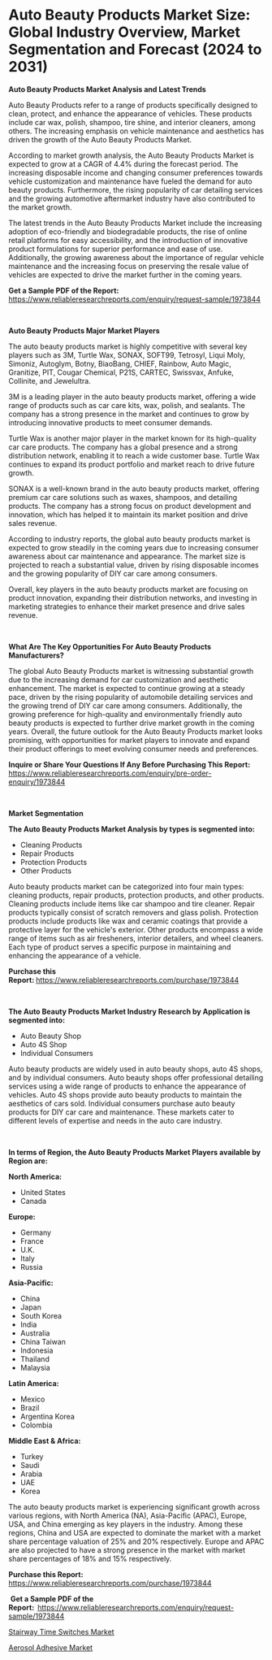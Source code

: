 <p><h1>Auto Beauty Products Market Size: Global Industry Overview, Market Segmentation and Forecast (2024 to 2031)</h1></p><p><strong>Auto Beauty Products Market Analysis and Latest Trends</strong></p>
<p><p>Auto Beauty Products refer to a range of products specifically designed to clean, protect, and enhance the appearance of vehicles. These products include car wax, polish, shampoo, tire shine, and interior cleaners, among others. The increasing emphasis on vehicle maintenance and aesthetics has driven the growth of the Auto Beauty Products Market. </p><p>According to market growth analysis, the Auto Beauty Products Market is expected to grow at a CAGR of 4.4% during the forecast period. The increasing disposable income and changing consumer preferences towards vehicle customization and maintenance have fueled the demand for auto beauty products. Furthermore, the rising popularity of car detailing services and the growing automotive aftermarket industry have also contributed to the market growth.</p><p>The latest trends in the Auto Beauty Products Market include the increasing adoption of eco-friendly and biodegradable products, the rise of online retail platforms for easy accessibility, and the introduction of innovative product formulations for superior performance and ease of use. Additionally, the growing awareness about the importance of regular vehicle maintenance and the increasing focus on preserving the resale value of vehicles are expected to drive the market further in the coming years.</p></p>
<p><strong>Get a Sample PDF of the Report:&nbsp;</strong> <a href="https://www.reliableresearchreports.com/enquiry/request-sample/1973844">https://www.reliableresearchreports.com/enquiry/request-sample/1973844</a></p>
<p>&nbsp;</p>
<p><strong>Auto Beauty Products Major Market Players</strong></p>
<p><p>The auto beauty products market is highly competitive with several key players such as 3M, Turtle Wax, SONAX, SOFT99, Tetrosyl, Liqui Moly, Simoniz, Autoglym, Botny, BiaoBang, CHIEF, Rainbow, Auto Magic, Granitize, PIT, Cougar Chemical, P21S, CARTEC, Swissvax, Anfuke, Collinite, and Jewelultra.</p><p>3M is a leading player in the auto beauty products market, offering a wide range of products such as car care kits, wax, polish, and sealants. The company has a strong presence in the market and continues to grow by introducing innovative products to meet consumer demands.</p><p>Turtle Wax is another major player in the market known for its high-quality car care products. The company has a global presence and a strong distribution network, enabling it to reach a wide customer base. Turtle Wax continues to expand its product portfolio and market reach to drive future growth.</p><p>SONAX is a well-known brand in the auto beauty products market, offering premium car care solutions such as waxes, shampoos, and detailing products. The company has a strong focus on product development and innovation, which has helped it to maintain its market position and drive sales revenue.</p><p>According to industry reports, the global auto beauty products market is expected to grow steadily in the coming years due to increasing consumer awareness about car maintenance and appearance. The market size is projected to reach a substantial value, driven by rising disposable incomes and the growing popularity of DIY car care among consumers.</p><p>Overall, key players in the auto beauty products market are focusing on product innovation, expanding their distribution networks, and investing in marketing strategies to enhance their market presence and drive sales revenue.</p></p>
<p>&nbsp;</p>
<p><strong>What Are The Key Opportunities For Auto Beauty Products Manufacturers?</strong></p>
<p><p>The global Auto Beauty Products market is witnessing substantial growth due to the increasing demand for car customization and aesthetic enhancement. The market is expected to continue growing at a steady pace, driven by the rising popularity of automobile detailing services and the growing trend of DIY car care among consumers. Additionally, the growing preference for high-quality and environmentally friendly auto beauty products is expected to further drive market growth in the coming years. Overall, the future outlook for the Auto Beauty Products market looks promising, with opportunities for market players to innovate and expand their product offerings to meet evolving consumer needs and preferences.</p></p>
<p><strong>Inquire or Share Your Questions If Any Before Purchasing This Report:</strong> <a href="https://www.reliableresearchreports.com/enquiry/pre-order-enquiry/1973844">https://www.reliableresearchreports.com/enquiry/pre-order-enquiry/1973844</a></p>
<p>&nbsp;</p>
<p><strong>Market Segmentation</strong></p>
<p><strong>The Auto Beauty Products Market Analysis by types is segmented into:</strong></p>
<p><ul><li>Cleaning Products</li><li>Repair Products</li><li>Protection Products</li><li>Other Products</li></ul></p>
<p><p>Auto beauty products market can be categorized into four main types: cleaning products, repair products, protection products, and other products. Cleaning products include items like car shampoo and tire cleaner. Repair products typically consist of scratch removers and glass polish. Protection products include products like wax and ceramic coatings that provide a protective layer for the vehicle's exterior. Other products encompass a wide range of items such as air fresheners, interior detailers, and wheel cleaners. Each type of product serves a specific purpose in maintaining and enhancing the appearance of a vehicle.</p></p>
<p><strong>Purchase this Report:&nbsp;</strong><a href="https://www.reliableresearchreports.com/purchase/1973844">https://www.reliableresearchreports.com/purchase/1973844</a></p>
<p>&nbsp;</p>
<p><strong>The Auto Beauty Products Market Industry Research by Application is segmented into:</strong></p>
<p><ul><li>Auto Beauty Shop</li><li>Auto 4S Shop</li><li>Individual Consumers</li></ul></p>
<p><p>Auto beauty products are widely used in auto beauty shops, auto 4S shops, and by individual consumers. Auto beauty shops offer professional detailing services using a wide range of products to enhance the appearance of vehicles. Auto 4S shops provide auto beauty products to maintain the aesthetics of cars sold. Individual consumers purchase auto beauty products for DIY car care and maintenance. These markets cater to different levels of expertise and needs in the auto care industry.</p></p>
<p>&nbsp;</p>
<p><strong>In terms of Region, the Auto Beauty Products Market Players available by Region are:</strong></p>
<p>
    <p> <strong> North America: </strong>
        <ul>
            <li>United States</li>
            <li>Canada</li>
        </ul>
        </p> 
    <p> <strong> Europe: </strong>
        <ul>
            <li>Germany</li>
            <li>France</li>
            <li>U.K.</li>
            <li>Italy</li>
            <li>Russia</li>
        </ul>
        </p> 
    <p> <strong> Asia-Pacific: </strong>
        <ul>
            <li>China</li>
            <li>Japan</li>
            <li>South Korea</li>
            <li>India</li>
            <li>Australia</li>
            <li>China Taiwan</li>
            <li>Indonesia</li>
            <li>Thailand</li>
            <li>Malaysia</li>
        </ul>
        </p> 
    <p> <strong> Latin America: </strong>
        <ul>
            <li>Mexico</li>
            <li>Brazil</li>
            <li>Argentina Korea</li>
            <li>Colombia</li>
        </ul>
        </p> 
    <p> <strong> Middle East & Africa: </strong>
        <ul>
            <li>Turkey</li>
            <li>Saudi</li>
            <li>Arabia</li>
            <li>UAE</li>
            <li>Korea</li>
        </ul>
    </p>
    </p>
<p><p>The auto beauty products market is experiencing significant growth across various regions, with North America (NA), Asia-Pacific (APAC), Europe, USA, and China emerging as key players in the industry. Among these regions, China and USA are expected to dominate the market with a market share percentage valuation of 25% and 20% respectively. Europe and APAC are also projected to have a strong presence in the market with market share percentages of 18% and 15% respectively.</p></p>
<p><strong>Purchase this Report: </strong><a href="https://www.reliableresearchreports.com/purchase/1973844">https://www.reliableresearchreports.com/purchase/1973844</a></p>
<p>&nbsp;<strong>Get a Sample PDF of the Report:&nbsp;&nbsp;</strong><a href="https://www.reliableresearchreports.com/enquiry/request-sample/1973844">https://www.reliableresearchreports.com/enquiry/request-sample/1973844</a></p>
<p><strong></strong></p>
<p><p><a href="https://view.publitas.com/reportprime-1/stairway-time-switches-market-analysis-examines-its-scope-on-growth-opportunities-and-forecasted-trends-spanning-from-2024-to-2031/">Stairway Time Switches Market</a></p><p><a href="https://meowing-canidae-761.notion.site/Aerosol-Adhesive-Market-Size-Growth-and-Forecast-from-2024-2031-9264544aea7542ac9fdc4e5cb7755380">Aerosol Adhesive Market</a></p></p>